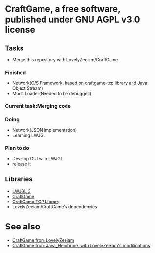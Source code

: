 # CraftGame, a free software, published under GNU AGPL v3.0 license
## Tasks
- Merge this repository with LovelyZeeiam/CraftGame

### Finished
- Network(C/S Framework, based on craftgame-tcp library and Java Object Stream)
- Mods Loader(Needed to be debugged)

### Current task:Merging code

### Doing
- Network(JSON Implementation)
- Learning LWJGL

### Plan to do
- Develop GUI with LWJGL
- release it

## Libraries
- <a href="https://www.lwjgl.org">LWJGL 3</a>
- <a href="https://github.com/LovelyZeeiam/CraftGame">CraftGame</a>
- <a href="https://github.com/javaherobrine/craftgame-tcp-library"> CraftGame TCP Library</a>
- LovelyZeeiam/CraftGame's dependencies

# See also
- <a href="https://github.com/LovelyZeeiam/CraftGame">CraftGame from LovelyZeeiam</a>
- <a href="https://github.com/LovelyZeeiam/JaroSideCraftGame">CraftGame from Java_Herobrine, with LovelyZeeiam's modifications</a>